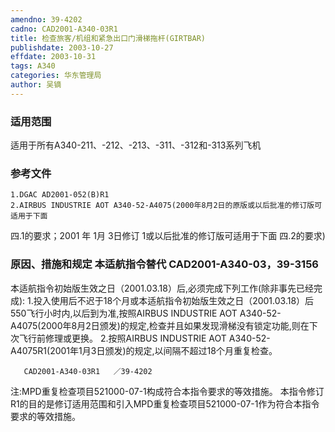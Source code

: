 ```yaml
---
amendno: 39-4202
cadno: CAD2001-A340-03R1
title: 检查旅客/机组和紧急出口门滑梯拖杆(GIRTBAR)
publishdate: 2003-10-27
effdate: 2003-10-31
tags: A340
categories: 华东管理局
author: 吴镝
---
```


### 适用范围 
适用于所有A340-211、-212、-213、-311、-312和-313系列飞机

<!--more-->
### 参考文件
    1.DGAC AD2001-052(B)R1 
    2.AIRBUS INDUSTRIE AOT A340-52-A4075(2000年8月2日的原版或以后批准的修订版可适用于下面
四.1的要求；2001 年 1月 3日修订 1或以后批准的修订版可适用于下面
四.2的要求) 

### 原因、措施和规定 本适航指令替代 CAD2001-A340-03，39-3156 
本适航指令初始版生效之日（2001.03.18）后,必须完成下列工作(除非事先已经完成): 
    1.投入使用后不迟于18个月或本适航指令初始版生效之日（2001.03.18）后550飞行小时内,以后到为准,按照AIRBUS INDUSTRIE AOT A340-52-A4075(2000年8月2日颁发)的规定,检查并且如果发现滑梯没有锁定功能,则在下次飞行前修理或更换。 
    2.按照AIRBUS INDUSTRIE AOT A340-52-A4075R1(2001年1月3日颁发)的规定,以间隔不超过18个月重复检查。 

       CAD2001-A340-03R1   ／39-4202 
注:MPD重复检查项目521000-07-1构成符合本指令要求的等效措施。     本指令修订R1的目的是修订适用范围和引入MPD重复检查项目521000-07-1作为符合本指令要求的等效措施。

